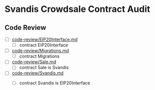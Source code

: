 # Svandis Crowdsale Contract Audit

## Code Review

* [ ] [code-review/EIP20Interface.md](code-review/EIP20Interface.md)
  * [ ] contract EIP20Interface
* [ ] [code-review/Migrations.md](code-review/Migrations.md)
  * [ ] contract Migrations
* [ ] [code-review/Sale.md](code-review/Sale.md)
  * [ ] contract Sale is Svandis
* [ ] [code-review/Svandis.md](code-review/Svandis.md)
  * [ ] contract Svandis is EIP20Interface


